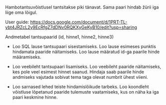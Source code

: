 Hambotantsuvõistlusel tantsitakse piki tänavat. Sama paari hindab žürii iga liige oma lõigul.

User guide: https://docs.google.com/document/d/1PRT-TL-ybt4JRZcL2y9EcRfgZ7dDNv0RQKXyGeKyB10/edit?usp=sharing

Andmetabel tantsupaarid (id, hinne1, hinne2, hinne3)

* Loo SQL lause tantsupaari sisestamiseks. Loo lause esimeses punktis hindamata paaride näitamiseks. 
  Loo lause määratud id-ga paarile hinde määramiseks.

* Loo veebileht tantsupaari lisamiseks. 
  Loo veebileht paaride näitamiseks, kes pole veel esimest hinnet saanud. 
  Hindaja saab paarile hinde andmiseks vajutada sobivat tema taga olevat numbrit ühest viieni.

* Loo sarnased lehed teiste hindamislõikude tarbeks. 
  Loo koondleht võistluse lõpetanud paaride tulemuste vaatamiseks, 
  kus on näha ka iga paari keskmine hinne.
